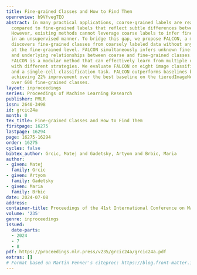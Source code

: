 ```yaml
---
title: Fine-grained Classes and How to Find Them
openreview: b9VfvegTEO
abstract: In many practical applications, coarse-grained labels are readily available
  compared to fine-grained labels that reflect subtle differences between classes.
  However, existing methods cannot leverage coarse labels to infer fine-grained labels
  in an unsupervised manner. To bridge this gap, we propose FALCON, a method that
  discovers fine-grained classes from coarsely labeled data without any supervision
  at the fine-grained level. FALCON simultaneously infers unknown fine-grained classes
  and underlying relationships between coarse and fine-grained classes. Moreover,
  FALCON is a modular method that can effectively learn from multiple datasets labeled
  with different strategies. We evaluate FALCON on eight image classification tasks
  and a single-cell classification task. FALCON outperforms baselines by a large margin,
  achieving 22% improvement over the best baseline on the tieredImageNet dataset with
  over 600 fine-grained classes.
layout: inproceedings
series: Proceedings of Machine Learning Research
publisher: PMLR
issn: 2640-3498
id: grcic24a
month: 0
tex_title: Fine-grained Classes and How to Find Them
firstpage: 16275
lastpage: 16294
page: 16275-16294
order: 16275
cycles: false
bibtex_author: Grcic, Matej and Gadetsky, Artyom and Brbic, Maria
author:
- given: Matej
  family: Grcic
- given: Artyom
  family: Gadetsky
- given: Maria
  family: Brbic
date: 2024-07-08
address:
container-title: Proceedings of the 41st International Conference on Machine Learning
volume: '235'
genre: inproceedings
issued:
  date-parts:
  - 2024
  - 7
  - 8
pdf: https://proceedings.mlr.press/v235/grcic24a/grcic24a.pdf
extras: []
# Format based on Martin Fenner's citeproc: https://blog.front-matter.io/posts/citeproc-yaml-for-bibliographies/
---
```

